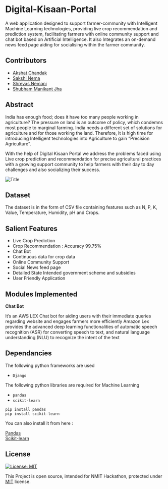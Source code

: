 # Digital-Kisaan-Portal


A web application designed to support farmer-community with Intelligent Machine Learning technologies, providing live crop recommendation and prediction system, facilitating farmers with online community support and chat bot based on Artificial Intelligence. It also Integrates an on-demand news feed page aiding for socialising within the farmer community. 

## Contributors

* [Akshat Chandak](https://github.com/chandakakshat)
* [Sakshi Nema](https://github.com/sakshinema)
* [Shreyas Nemani](https://github.com/superb-shreyas)
* [Shubham Manikant Jha](https://github.com/shubhamjha-cse)

## Abstract


India has enough food; does it have too many people working in agriculture? The pressure on land is an outcome of policy, which condemns most people to marginal farming. India needs a different set of solutions for agriculture and for those working the land. Therefore, It is high time for introducing Intelligent technologies into Agriculture to gain “Precision Agriculture”.

With the help of Digital Kisaan Portal we address the problems faced using Live crop prediction and recommendation for precise agricultural practices with a growing support community to help farmers with their day to day challenges and also socializing their success.


![](resources/theme.jpg "Title")

## Dataset

The dataset is in the form of CSV file  containing features such as N, P, K, Value, Temperature, Humidity, pH and Crops.

## Salient Features

* Live Crop Prediction
* Crop Recommendation : Accuracy 99.75%
* Chat Bot
* Continuous data for crop data
* Online Community Support 
* Social News feed page
* Detailed State Intended government scheme and subsidies 
* User Friendly Application



## Modules Implemented

**Chat Bot**

It’s an AWS LEX Chat bot for aiding users with their immediate queries regarding website and engages farmers more efficiently 
Amazon Lex provides the advanced deep learning functionalities of automatic speech recognition (ASR) for converting speech to text, and natural language understanding (NLU) to recognize the intent of the text


## Dependancies

The following python frameworks are used
* ```Django```


The following python libraries are required for Machine Learning
* ```pandas```
* ```scikit-learn```

~~~
pip install pandas
pip install scikit-learn
~~~

You can also install it from here :

[Pandas](https://pandas.pydata.org/)  
[Scikit-learn](https://scikit-learn.org/stable/install.html)




##  License

[![License: MIT](https://img.shields.io/badge/License-MIT-yellow.svg)](https://opensource.org/licenses/MIT)

This Project is open source, intended for NMIT Hackathon, protected under [MIT](https://opensource.org/licenses/MIT) license.
